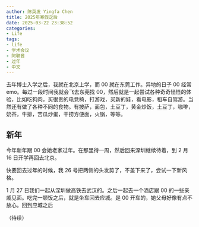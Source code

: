```yaml
---
author: 陈英发 Yingfa Chen
title: 2025年寒假之后
date: 2025-03-22 23:38:52
categories:
- Life
tags:
- life
- 学术会议
- 阿联酋
- 过年
- 中文
---
```


<!-- more -->

去年博士入学之后，我就在北京上学，而 00 就在东莞工作。异地的日子 00 经常 emo。每过一段时间我就会飞去东莞找 00，然后就是一起尝试各种奇奇怪怪的体验，比如吃狗肉，买很贵的电竞椅，打游戏，买新的娃，看电影，租车自驾游。当然还有做了各种不同的食物。有披萨，面包，土豆丁，黄金炒饭，土豆丁，咖啡，奶茶，牛排，苦瓜炒蛋，干捞方便面，火锅，等等。

## 新年

今年新年跟 00 会她老家过年。在那里待一周，然后回来深圳继续待着，到 2 月 16 日开学再回去北京。

快要回去过年的时候，我 26 号把两侧的头发剪了，不盖下来了，尝试一下新风格。

1 月 27 日我们一起从深圳做高铁去武汉的。之后一起去一个酒店跟 00 的一些亲戚见面。吃完一顿饭之后，就是坐车回去应城。是 00 开车的，她父母好像有点不放心。回到应城之后

（待续）
